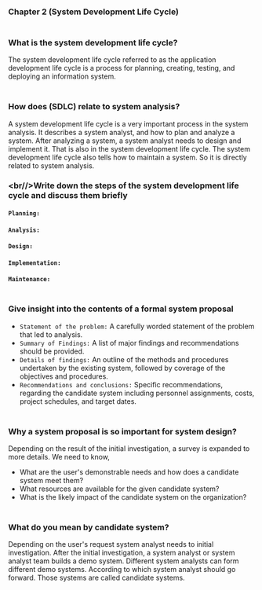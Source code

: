 ### Chapter 2 (System Development Life Cycle)

### **<br/>What is the system development life cycle?**

The system development life cycle referred to as the application development life cycle is a process for planning, creating, testing, and deploying an information system.

### **<br/>How does (SDLC) relate to system analysis?**

A system development life cycle is a very important process in the system analysis. It describes a system analyst, and how to plan and analyze a system. After analyzing a system, a system analyst needs to design and implement it. That is also in the system development life cycle. The system development life cycle also tells how to maintain a system. So it is directly related to system analysis.


### **<br//>Write down the steps of the system development life cycle and discuss them briefly**

#### `Planning:`

#### `Analysis:`

#### `Design:`

#### `Implementation:`

#### `Maintenance:`


### **<br/>Give insight into the contents of a formal system proposal**

- `Statement of the problem:` A carefully worded statement of the problem that led to analysis.
- `Summary of Findings:` A list of major findings and recommendations should be provided.
- `Details of findings:` An outline of the methods and procedures undertaken by the existing system, followed by coverage of the objectives and procedures.
- `Recommendations and conclusions:` Specific recommendations, regarding the candidate system including personnel assignments, costs, project schedules, and target dates.

### **<br/>Why a system proposal is so important for system design?**

Depending on the result of the initial investigation, a survey is expanded to more details. We need to know,
- What are the user's demonstrable needs and how does a candidate system meet them?
- What resources are available for the given candidate system?
- What is the likely impact of the candidate system on the organization?

### **<br/>What do you mean by candidate system?**

Depending on the user's request system analyst needs to initial investigation. After the initial investigation, a system analyst or system analyst team builds a demo system. Different system analysts can form different demo systems. According to which system analyst should go forward. Those systems are called candidate systems.

